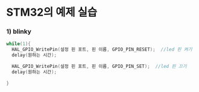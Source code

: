 # STM32의 예제 실습

### 1) blinky

```c
while(1){
  HAL_GPIO_WritePin(설정 핀 포트, 핀 이름, GPIO_PIN_RESET);  //led 핀 켜기
  delay(원하는 시간);
  
  HAL_GPIO_WritePin(설정 핀 포트, 핀 이름, GPIO_PIN_SET);  //led 핀 끄기
  delay(원하는 시간);
  
}
```
